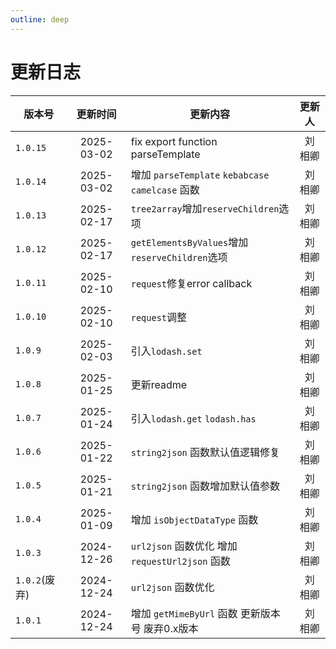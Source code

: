 ```yaml
---
outline: deep
---
```


# 更新日志

| 版本号        |  更新时间  | 更新内容                                           | 更新人  |
| ------------- | :--------: | -------------------------------------------------- | :-----: |
| `1.0.15`      | 2025-03-02 | fix export function parseTemplate                  | 刘 相卿 |
| `1.0.14`      | 2025-03-02 | 增加 `parseTemplate` `kebabcase`  `camelcase` 函数 | 刘 相卿 |
| `1.0.13`      | 2025-02-17 | `tree2array`增加`reserveChildren`选项              | 刘 相卿 |
| `1.0.12`      | 2025-02-17 | `getElementsByValues`增加`reserveChildren`选项     | 刘 相卿 |
| `1.0.11`      | 2025-02-10 | `request`修复error callback                        | 刘 相卿 |
| `1.0.10`      | 2025-02-10 | `request`调整                                      | 刘 相卿 |
| `1.0.9`       | 2025-02-03 | 引入`lodash.set`                                   | 刘 相卿 |
| `1.0.8`       | 2025-01-25 | 更新readme                                         | 刘 相卿 |
| `1.0.7`       | 2025-01-24 | 引入`lodash.get` `lodash.has`                      | 刘 相卿 |
| `1.0.6`       | 2025-01-22 | `string2json` 函数默认值逻辑修复                   | 刘 相卿 |
| `1.0.5`       | 2025-01-21 | `string2json` 函数增加默认值参数                   | 刘 相卿 |
| `1.0.4`       | 2025-01-09 | 增加 `isObjectDataType` 函数                       | 刘 相卿 |
| `1.0.3`       | 2024-12-26 | `url2json` 函数优化 增加 `requestUrl2json` 函数    | 刘 相卿 |
| `1.0.2`(废弃) | 2024-12-24 | `url2json` 函数优化                                | 刘 相卿 |
| `1.0.1`       | 2024-12-24 | 增加 `getMimeByUrl` 函数 更新版本号 废弃0.x版本    | 刘 相卿 |
